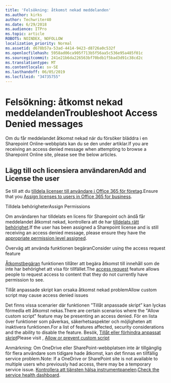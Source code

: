 ```yaml
---
title: 'Felsökning: åtkomst nekad meddelanden'
ms.author: kirks
author: Techwriter40
ms.date: 6/29/2018
ms.audience: ITPro
ms.topic: article
ROBOTS: NOINDEX, NOFOLLOW
localization_priority: Normal
ms.assetid: d678b57a-53ad-4414-9423-d8726a0c532f
ms.openlocfilehash: 5958ad06ca905f713b5f56aa5c536e95a485f01c
ms.sourcegitcommit: 241e21b6da226563bf70bdb1f5bad3d91c38cd2c
ms.translationtype: MT
ms.contentlocale: sv-SE
ms.lasthandoff: 06/05/2019
ms.locfileid: "34735755"
---
```

# <a name="troubleshoot-access-denied-messages"></a><span data-ttu-id="e20e6-102">Felsökning: åtkomst nekad meddelanden</span><span class="sxs-lookup"><span data-stu-id="e20e6-102">Troubleshoot Access Denied messages</span></span>

<span data-ttu-id="e20e6-103">Om du får meddelandet åtkomst nekad när du försöker bläddra i en Sharepoint Online-webbplats kan du se den under artiklar.</span><span class="sxs-lookup"><span data-stu-id="e20e6-103">If you are receiving an access denied message when attempting to browse a Sharepoint Online site, please see the below articles.</span></span>

## <a name="add-and-license-the-user"></a><span data-ttu-id="e20e6-104">Lägg till och licensiera användaren</span><span class="sxs-lookup"><span data-stu-id="e20e6-104">Add and License the user</span></span>

<span data-ttu-id="e20e6-105">Se till att du [tilldela licenser till användare i Office 365 för företag](https://docs.microsoft.com/en-us/office365/admin/subscriptions-and-billing/assign-licenses-to-users?view=o365-worldwide&amp;tabs=One).</span><span class="sxs-lookup"><span data-stu-id="e20e6-105">Ensure that you [Assign licenses to users in Office 365 for business](https://docs.microsoft.com/en-us/office365/admin/subscriptions-and-billing/assign-licenses-to-users?view=o365-worldwide&amp;tabs=One).</span></span>

<span data-ttu-id="e20e6-106">Tilldela behörigheter</span><span class="sxs-lookup"><span data-stu-id="e20e6-106">Assign Permissions</span></span>

<span data-ttu-id="e20e6-107">Om användaren har tilldelats en licens för Sharepoint och ändå får meddelandet åtkomst nekad, kontrollera att de har [tilldelats rätt behörighet](https://docs.microsoft.com/en-us/sharepoint/understanding-permission-levels).</span><span class="sxs-lookup"><span data-stu-id="e20e6-107">If the user has been assigned a Sharepoint license and is still receiving an access denied message, please ensure they have the [appropriate permission level assigned](https://docs.microsoft.com/en-us/sharepoint/understanding-permission-levels).</span></span>

<span data-ttu-id="e20e6-108">Överväg att använda funktionen begäran</span><span class="sxs-lookup"><span data-stu-id="e20e6-108">Consider using the access request feature</span></span>

<span data-ttu-id="e20e6-109">[Åtkomstbegäran](https://support.office.com/en-us/article/Set-up-and-manage-access-requests-94B26E0B-2822-49D4-929A-8455698654B3) funktionen tillåter att begära åtkomst till innehåll som de inte har behörighet att visa för tillfället.</span><span class="sxs-lookup"><span data-stu-id="e20e6-109">The [access request](https://support.office.com/en-us/article/Set-up-and-manage-access-requests-94B26E0B-2822-49D4-929A-8455698654B3) feature allows people to request access to content that they do not currently have permission to see.</span></span> 

<span data-ttu-id="e20e6-110">Tillåt anpassade skript kan orsaka åtkomst nekad problem</span><span class="sxs-lookup"><span data-stu-id="e20e6-110">Allow custom script may cause access denied issues</span></span>

<span data-ttu-id="e20e6-111">Det finns vissa scenarier där funktionen ”Tillåt anpassade skript” kan lyckas förmedla ett åtkomst nekas.</span><span class="sxs-lookup"><span data-stu-id="e20e6-111">There are certain scenarios where the "Allow custom script" feature may be presenting an access denied.</span></span> <span data-ttu-id="e20e6-112">För en lista över funktioner som påverkas, säkerhetsaspekter och möjligheten att inaktivera funktionen.</span><span class="sxs-lookup"><span data-stu-id="e20e6-112">For a list of features affected, security considerations and the ability to disable the feature.</span></span> <span data-ttu-id="e20e6-113">Besök, [Tillåt eller förhindra anpassat skript](https://docs.microsoft.com/en-us/sharepoint/allow-or-prevent-custom-script)</span><span class="sxs-lookup"><span data-stu-id="e20e6-113">Please visit , [Allow or prevent custom script](https://docs.microsoft.com/en-us/sharepoint/allow-or-prevent-custom-script)</span></span>

<span data-ttu-id="e20e6-114">Anmärkning: Om OneDrive eller SharePoint-webbplatsen inte är tillgänglig för flera användare som tidigare hade åtkomst, kan det finnas en tillfällig service problem.</span><span class="sxs-lookup"><span data-stu-id="e20e6-114">Note: If a OneDrive or SharePoint site is not available to multiple users who previously had access, there may be a temporary service issue.</span></span> <span data-ttu-id="e20e6-115">[Kontrollera att tjänsten hälsa instrumentpanelen](https://portal.office.com/adminportal/home#/servicehealth).</span><span class="sxs-lookup"><span data-stu-id="e20e6-115">[Check the service health dashboard](https://portal.office.com/adminportal/home#/servicehealth).</span></span>


  

